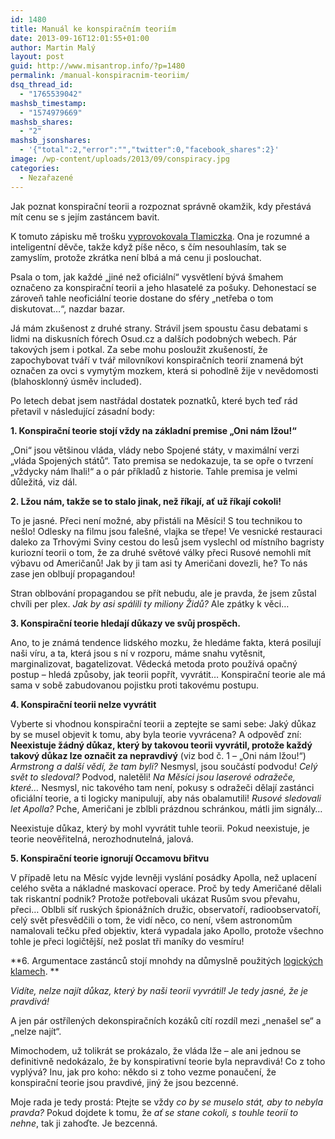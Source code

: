 ```yaml
---
id: 1480
title: Manuál ke konspiračním teoriím
date: 2013-09-16T12:01:55+01:00
author: Martin Malý
layout: post
guid: http://www.misantrop.info/?p=1480
permalink: /manual-konspiracnim-teoriim/
dsq_thread_id:
  - "1765539042"
mashsb_timestamp:
  - "1574979669"
mashsb_shares:
  - "2"
mashsb_jsonshares:
  - '{"total":2,"error":"","twitter":0,"facebook_shares":2}'
image: /wp-content/uploads/2013/09/conspiracy.jpg
categories:
  - Nezařazené
---
```

Jak poznat konspirační teorii a rozpoznat správně okamžik, kdy přestává mít cenu se s jejím zastáncem bavit.

<!--more-->

K tomuto zápisku mě trošku [vyprovokovala Tlamiczka](http://www.tlamiczka.com/2013/09/pche-tihleti-konspiratori.html). Ona je rozumné a inteligentní děvče, takže když píše něco, s čím nesouhlasím, tak se zamyslím, protože zkrátka není blbá a má cenu ji poslouchat.

Psala o tom, jak každé &#8222;jiné než oficiální&#8220; vysvětlení bývá šmahem označeno za konspirační teorii a jeho hlasatelé za pošuky. Dehonestací se zároveň tahle neoficiální teorie dostane do sféry &#8222;netřeba o tom diskutovat&#8230;&#8220;, nazdar bazar.

Já mám zkušenost z druhé strany. Strávil jsem spoustu času debatami s lidmi na diskusních fórech Osud.cz a dalších podobných webech. Pár takových jsem i potkal. Za sebe mohu posloužit zkušeností, že zapochybovat tváří v tvář milovníkovi konspiračních teorií znamená být označen za ovci s vymytým mozkem, která si pohodlně žije v nevědomosti (blahosklonný úsměv included).

Po letech debat jsem nastřádal dostatek poznatků, které bych teď rád přetavil v následující zásadní body:

**1. Konspirační teorie stojí vždy na základní premise &#8222;Oni nám lžou!&#8220;**

&#8222;Oni&#8220; jsou většinou vláda, vlády nebo Spojené státy, v maximální verzi &#8222;vláda Spojených států&#8220;. Tato premisa se nedokazuje, ta se opře o tvrzení &#8222;vždycky nám lhali!&#8220; a o pár příkladů z historie. Tahle premisa je velmi důležitá, viz dál.

**2. Lžou nám, takže se to stalo jinak, než říkají, ať už říkají cokoli!**

To je jasné. Přeci není možné, aby přistáli na Měsíci! S tou technikou to nešlo! Odlesky na filmu jsou falešné, vlajka se třepe! Ve vesnické restauraci daleko za Trhovými Sviny cestou do lesů jsem vyslechl od místního bagristy kuriozní teorii o tom, že za druhé světové války přeci Rusové nemohli mít výbavu od Američanů! Jak by ji tam asi ty Američani dovezli, he? To nás zase jen oblbují propagandou!

Stran oblbování propagandou se přít nebudu, ale je pravda, že jsem zůstal chvíli per plex. _Jak by asi spálili ty miliony Židů?_ Ale zpátky k věci&#8230;

**3. Konspirační teorie hledají důkazy ve svůj prospěch.**

Ano, to je známá tendence lidského mozku, že hledáme fakta, která posilují naši víru, a ta, která jsou s ní v rozporu, máme snahu vytěsnit, marginalizovat, bagatelizovat. Vědecká metoda proto používá opačný postup &#8211; hledá způsoby, jak teorii popřít, vyvrátit&#8230; Konspirační teorie ale má sama v sobě zabudovanou pojistku proti takovému postupu.

**4. Konspirační teorii nelze vyvrátit**

Vyberte si vhodnou konspirační teorii a zeptejte se sami sebe: Jaký důkaz by se musel objevit k tomu, aby byla teorie vyvrácena? A odpověď zní: **Neexistuje žádný důkaz, který by takovou teorii vyvrátil, protože každý takový důkaz lze označit za nepravdivý** (viz bod č. 1 &#8211; &#8222;Oni nám lžou!&#8220;) _Armstrong a další vědí, že tam byli?_ Nesmysl, jsou součástí podvodu! _Celý svět to sledoval?_ Podvod, naletěli! _Na Měsíci jsou laserové odražeče, které&#8230;_ Nesmysl, nic takového tam není, pokusy s odražeči dělají zastánci oficiální teorie, a ti logicky manipulují, aby nás obalamutili! _Rusové sledovali let Apolla?_ Pche, Američani je zblbli prázdnou schránkou, mátli jim signály&#8230;

Neexistuje důkaz, který by mohl vyvrátit tuhle teorii. Pokud neexistuje, je teorie neověřitelná, nerozhodnutelná, jalová.

**5. Konspirační teorie ignorují Occamovu břitvu**

V případě letu na Měsíc vyjde levněji vyslání posádky Apolla, než uplacení celého světa a nákladné maskovací operace. Proč by tedy Američané dělali tak riskantní podnik? Protože potřebovali ukázat Rusům svou převahu, přeci&#8230; Oblbli síť ruských špionážních družic, observatoří, radioobservatoří, celý svět přesvědčili o tom, že vidí něco, co není, všem astronomům namalovali tečku před objektiv, která vypadala jako Apollo, protože všechno tohle je přeci logičtější, než poslat tři maníky do vesmíru!

**6. Argumentace zastánců stojí mnohdy na důmyslně použitých [logických klamech](http://www.misantrop.info/trvale-udrzitelna-krava/). **

_Vidíte, nelze najít důkaz, který by naši teorii vyvrátil! Je tedy jasné, že je pravdivá!_

A jen pár ostřílených dekonspiračních kozáků cítí rozdíl mezi &#8222;nenašel se&#8220; a &#8222;nelze najít&#8220;.

Mimochodem, už tolikrát se prokázalo, že vláda lže &#8211; ale ani jednou se definitivně nedokázalo, že by konspirativní teorie byla nepravdivá! Co z toho vyplývá? Inu, jak pro koho: někdo si z toho vezme ponaučení, že konspirační teorie jsou pravdivé, jiný že jsou bezcenné.

Moje rada je tedy prostá: Ptejte se vždy _co by se muselo stát, aby to nebyla pravda?_ Pokud dojdete k tomu, že _ať se stane cokoli, s touhle teorií to nehne_, tak ji zahoďte. Je bezcenná.